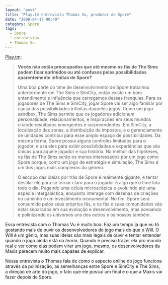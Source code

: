 ```yaml
---
layout: "post"
title: "Play.tm entrevista Thomas Vu, produtor de Spore"
date: "2008-04-17 08:49"
category: Spore
tags:
  - Spore
  - entrevistas
  - Thomas Vu
---
```


[Play.tm](http://play.tm/story/17431):

> **Vocês não estão preocupados que até mesmo os fãs de The Sims podem ficar oprimidos ou até confusos pelas possibilidades aparentemente infinitas de Spore?**
>
> Uma boa parte do time de desenvolvimento de Spore trabalhou anteriormente em The Sims e SimCity, então existe um bom entendimento e influência que carregamos dessas franquias. Para os jogadores de The Sims e SimCity, jogar Spore vai ser algo familiar por causa das possibilidades infinitas daqueles jogos. Como um jogo sandbox, The Sims permite que os jogadores adicionem personalidade, relacionamentos, e inspirações em seus mundos criando resultados emergentes e surpreendentes. Em SimCity, a localização das zonas, a distribuição de impostos, e o gerenciamento de unidades contribui para esse amplo espaço de possibilidades. Da mesma forma, Spore possui alguns controles limitados para o jogador, e usa eles para exibir possibilidades e experiências que são únicas para aquele jogador e sua história. Na melhor das hipóteses, os fãs de The Sims serão os menos interessados por um jogo como Spore porque, como um jogo de estratégia e simulação, The Sims é um dos jogos mais complexos do gênero.
>
> O escopo das ideias por trás de Spore é realmente gigante, e tentar destilar ele para se tornar claro para o jogador é algo que o time luta todo o dia. Pegando uma célula microscópica e evoluindo até uma espécie intergaláctica, enquanto interage com dezenas de criações no caminho é um investimento monumental. No fim, Spore será consumido pelos seus próprios fãs, e os fãs e suas comunidades vão estar separados em sua evolução e desenvolvimento, mas povoando e polinizando os universos uns dos outros e os nossos também.

Essa entrevista com o Thomas Vu é muito boa. Faz um tempo já que eu tô gostando mais de ouvir os desenvolvedores do jogo mais do que o Will. O Will é um gênio, mas suas ideias são mais legais de ouvir e tentar entender quando o jogo ainda está na _teoria_. Quando é preciso trazer ela pro mundo real e ver como elas podem virar um jogo, mesmo, os desenvolvedores da Maxis parecem muito mais capazes de explicar.

Nessa entrevista o Thomas fala de como o aspecto online do jogo funciona através da polinização, as semelhanças entre Spore e SimCity e The Sims, a direção de arte do jogo, o fato que ele possui um final e o que a Maxis vai fazer depois de Spore.
